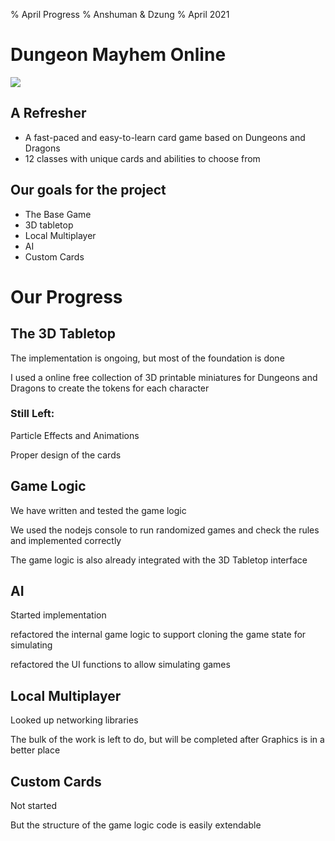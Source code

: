 % April Progress
% Anshuman & Dzung
% April 2021

# Dungeon Mayhem Online

![](dm.png)

## A Refresher

- A fast-paced and easy-to-learn card game based on Dungeons and Dragons
- 12 classes with unique cards and abilities to choose from

## Our goals for the project

- The Base Game 
- 3D tabletop 
- Local Multiplayer
- AI
- Custom Cards

# Our Progress 

## The 3D Tabletop

The implementation is ongoing, but most of the foundation is done

I used a online free collection of 3D printable miniatures for Dungeons and Dragons to create the tokens for each character

### Still Left:

Particle Effects and Animations

Proper design of the cards

## Game Logic

We have written and tested the game logic

We used the nodejs console to run randomized games and check the rules and implemented correctly

The game logic is also already integrated with the 3D Tabletop interface

## AI

Started implementation

refactored the internal game logic to support cloning the game state for simulating

refactored the UI functions to allow simulating games

## Local Multiplayer

Looked up networking libraries

The bulk of the work is left to do, but will be completed after Graphics is in a better place

## Custom Cards

Not started

But the structure of the game logic code is easily extendable